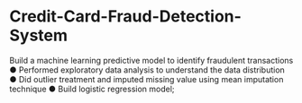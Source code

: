 # Credit-Card-Fraud-Detection-System
Build a machine learning predictive model to identify fraudulent transactions
● Performed exploratory data analysis to understand the data distribution
● Did outlier treatment and imputed missing value using mean imputation technique
● Build logistic regression model;
